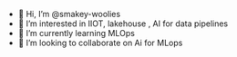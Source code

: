 - 👋 Hi, I’m @smakey-woolies
- 👀 I’m interested in IIOT, lakehouse , AI for data pipelines
- 🌱 I’m currently learning MLOps
- 💞️ I’m looking to collaborate on Ai for MLops

<!---
smakey-woolies/smakey-woolies is a ✨ special ✨ repository because its `README.md` (this file) appears on your GitHub profile.
You can click the Preview link to take a look at your changes.
--->
